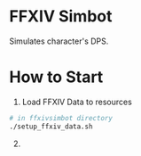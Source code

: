 # FFXIV Simbot

Simulates character's DPS.

# How to Start

1. Load FFXIV Data to resources 
```bash
# in ffxivsimbot directory
./setup_ffxiv_data.sh
```
2. 
